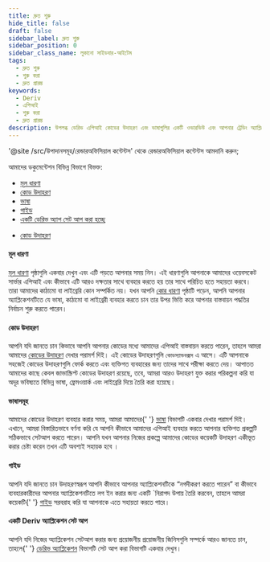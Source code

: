 ```yaml
---
title: দ্রুত শুরু
hide_title: false
draft: false
sidebar_label: দ্রুত শুরু
sidebar_position: 0
sidebar_class_name: লুকানো সাইডবার-আইটেম
tags:
  - দ্রুত শুরু
  - শুরু করা
  - দ্রুত প্রারম্ভ
keywords:
  - Deriv
  - এপিআই
  - শুরু করা
  - দ্রুত প্রারম্ভ
description: উপলব্ধ ডেরিভ এপিআই কোডের উদাহরণ এবং ভাষাগুলির একটি ওভারভিউ এবং আপনার ট্রেডিং অ্যাপ্লিকেশন তৈরি করতে এটি কীভাবে ব্যবহার করবেন তা পান।
---
```


'@site /src/উপাদানসমূহ/রেন্ডারঅফিসিয়াল কন্টেন্টস' থেকে রেন্ডারঅফিসিয়াল কন্টেন্টস আমদানি করুন;

আমাদের ডকুমেন্টেশন বিভিন্ন বিভাগে বিভক্ত:

<RenderOfficialContents>
  <ul>
    <li>
      <a href='category/core-concepts'>মূল ধারণা</a>
    </li>
    <li>
      <a href='category/code-examples'>কোড উদাহরণ</a>
    </li>
    <li>
      <a href='category/languages'>ভাষা</a>
    </li>
    <li>
      <a href='category/guides'>গাইড</a>
    </li>
    <li>
      <a href='setting-up-a-deriv-application'>একটি ডেরিভ অ্যাপ সেট আপ করা হচ্ছে</a>
    </li>
  </ul>
  <ul>
    <li>
      <a href='category/code-examples'>কোড উদাহরণ</a>
    </li>
  </ul>
</RenderOfficialContents>

<RenderOfficialContents>
  <h4>মূল ধারণা</h4>
</RenderOfficialContents>

<RenderOfficialContents>
    <a href='/docs/category/core-concepts'>মূল ধারণা</a> পৃষ্ঠাগুলি একবার দেখুন এবং এটি পড়তে আপনার
    সময় নিন। এই ধারণাগুলি আপনাকে আমাদের ওয়েবসকেট সার্ভার এপিআই
    এবং কীভাবে এটি আরও দক্ষতার সাথে ব্যবহার করতে হয় তার সাথে পরিচিত হতে সহায়তা করবে। তারা আমাদের কাঠামো বা লাইব্রেরি কোন সম্পর্কিত নয়।
</RenderOfficialContents>

<RenderOfficialContents>
    যখন আপনি <a href='/docs/category/core-concepts'>কোর ধারণা</a> পৃষ্ঠাটি পড়েন, আপনি
    আপনার অ্যাপ্লিকেশনটিতে যে ভাষা, কাঠামো বা লাইব্রেরী ব্যবহার করতে চান তার উপর ভিত্তি করে আপনার বাস্তবায়ন পদ্ধতির নির্বাচন শুরু করতে পারেন।

</RenderOfficialContents>

<h4>কোড উদাহরণ</h4>

আপনি যদি জানতে চান কিভাবে আপনি আপনার কোডের মধ্যে আমাদের এপিআই বাস্তবায়ন করতে পারেন, তাহলে আমরা আমাদের <a href='/docs/category/code-examples'>কোডের উদাহরণ</a>
দেখার পরামর্শ দিই। এই কোডের উদাহরণগুলি
`কোডস্যান্ডবক্সস` এ আসে। এটি আপনাকে সহজেই কোডের উদাহরণগুলি ফোর্ক করতে এবং
ব্যক্তিগত ব্যবহারের জন্য তাদের সাথে পরীক্ষা করতে দেয়। আপাতত আমাদের কাছে কেবল জাভাস্ক্রিপ্ট কোডের উদাহরণ রয়েছে, তবে, আমরা আরও উদাহরণ
যুক্ত করার পরিকল্পনা করি যা অদূর ভবিষ্যতে বিভিন্ন ভাষা, ফ্রেমওয়ার্ক এবং লাইব্রেরি দিয়ে তৈরি করা হয়েছে।

<RenderOfficialContents>
  <h4>ভাষাসমূহ</h4>
</RenderOfficialContents>

<RenderOfficialContents>
    আমাদের কোডের উদাহরণ ব্যবহার করার সময়, আমরা আমাদের{' '}
    <a href='/docs/category/languages'>ভাষা</a> বিভাগটি একবার দেখার পরামর্শ দিই। এখানে, আমরা বিস্তারিতভাবে বর্ণনা করি যে আপনি
    কীভাবে আমাদের এপিআই ব্যবহার করতে আপনার ব্যক্তিগত প্রকল্পটি সঠিকভাবে সেটআপ করতে পারেন। আপনি যখন আপনার নিজের প্রকল্পে আমাদের কোডের কয়েকটি উদাহরণ একীভূত করার চেষ্টা করেন তখন এটি অবশ্যই সহায়ক হবে
    ।
</RenderOfficialContents>

<RenderOfficialContents>
  <h4>গাইড</h4>
</RenderOfficialContents>

<RenderOfficialContents>
    আপনি যদি জানতে চান উদাহরণস্বরূপ আপনি কীভাবে আপনার অ্যাপ্লিকেশনটিকে “নগদীকরণ করতে পারেন” বা কীভাবে ব্যবহারকারীদের আপনার অ্যাপ্লিকেশনটিতে লগ ইন করার জন্য একটি
    `নিরাপদ উপায় তৈরি করবেন, তাহলে আমরা কয়েকটি{' '}
    <a href='/docs/category/guides'>গাইড</a> সরবরাহ করি যা আপনাকে এতে সহায়তা করতে পারে।
</RenderOfficialContents>

<RenderOfficialContents>
  <h4>একটি Deriv অ্যাপ্লিকেশন সেট আপ</h4>
</RenderOfficialContents>

<RenderOfficialContents>
    আপনি যদি নিজের অ্যাপ্লিকেশন সেটআপ করার জন্য প্রয়োজনীয় প্রয়োজনীয় জিনিসগুলি সম্পর্কে আরও জানতে চান,
    তাহলে{' '}
    <a href='/docs/setting-up-a-deriv-application'>ডেরিভ অ্যাপ্লিকেশন</a> বিভাগটি সেট আপ করা বিভাগটি একবার দেখুন।
</RenderOfficialContents>
